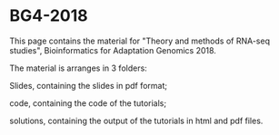 # BG4-2018

This page contains the material for "Theory and methods of RNA-seq studies", Bioinformatics for Adaptation Genomics 2018.

The material is arranges in 3 folders:

Slides, containing the slides in pdf format;

code, containing the code of the tutorials;

solutions, containing the output of the tutorials in html and pdf files.
